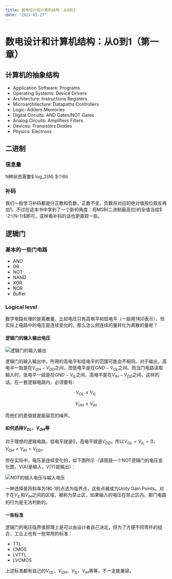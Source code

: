 ```yaml
---
title: 数电设计和计算机结构：从0到1
date: "2021-01-27"
---
```


# 数电设计和计算机结构：从0到1（第一章）

## 计算机的抽象结构

+ Application Software: Programs
+ Operating Systems: Device Drivers
+ Architecture: Instructions Registers
+ Microarchitecture: Datapaths Controllers
+ Logic: Adders Memories
+ Digital Circuits: AND Gates/NOT Gates
+ Analog Circuits: Amplifiers Filters
+ Devices: Transistors Diodes
+ Physics: Electrons

## 二进制

### 信息量

N种状态需要$ log_2{N} $个Bit

### 补码

我们一般学习补码都是分正数和负数，正数不变，负数将对应的绝对值按位取反再加1。不过在这本书中学到了一个新的角度：将MSB(二进制最高位)的全值当成$  -2^{N-1}$即可，这样看补码的话也更直观一些。

## 逻辑门

### 基本的一些门电路

+ AND
+ OR
+ NOT
+ NAND
+ XOR
+ NOR
+ Buffer

### Logical level

数字电路处理的是离散量，比如电压只有高电平和低电平（一般用1和0表示），但实际上电路中的电压是连续变化的，那么怎么把连续的量转化为离散的量呢？

#### 逻辑门的输入输出电压

![逻辑门的输入输出](/posts/digital-design-chapter-01/1.png)

逻辑门的输入输出中，所用的高电平和低电平的范围可能会不相同。对于输出，高电平一般是在$V_{OH} - V_{DD}$之间，而低电平是在$GND - V_{OL}$之间。而当门电路读取输入时，低电平一般是在$GND-V_{IL}$之间，高电平是在$V_{IH} - V_{DD}$之间，这样的话，在一套逻辑电路内，必须要有:

$$ V_{OL} \leq V_{IL} $$

$$ V_{OH} \leq V_{IH} $$

而他们的差值就是能容忍的噪声。

#### 如何选择$V_{OL}$、$V_{OH}$等

对于理想的逻辑电路，低电平就是0，高电平就是$V_{DD}$，所以$V_{OL} = V_{IL} = 0$，$V_{OH} = V_{IH} = V_{DD}$。

但在实际中，电压是连续变化的，如下图所示（该图是一个NOT逻辑门的电压变化图，V(A)是输入，V(Y)是输出）：

![NOT的输入电压与输入电压](/posts/digital-design-chapter-01/1.png)

一种选择是将斜率为1和-1的点选为临界点，这些点被成为Unity Gain Points。对于在$V_{IL}$和$V_{IH}$之间的区域，被称为禁止区，如果输入的电压在禁止区内，那门电路的行为是无法判断的。

#### 一些标准

逻辑门的电压临界值原理上是可以由设计者自己决定，但为了方便不同零件的组合，工业上也有一些常用的标准：

+ TTL
+ CMOS
+ LVTTL
+ LVCMOS

上述标准都有自己的$V_{OL}$、$V_{OH}$、$V_{IL}$、$V_{IH}$等等，不一定能兼容。